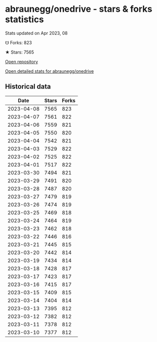 # abraunegg/onedrive - stars & forks statistics

Stats updated on Apr 2023, 08

☋ Forks: 823

★ Stars: 7565

[Open repository](https://github.com/abraunegg/onedrive)

[Open detailed stats for abraunegg/onedrive](https://reviewgithub.com/rep/abraunegg/onedrive)

## Historical data
| Date | Stars | Forks |
|------|-------|-------|
| 2023-04-08 | 7565 | 823 | 
| 2023-04-07 | 7561 | 822 | 
| 2023-04-06 | 7559 | 821 | 
| 2023-04-05 | 7550 | 820 | 
| 2023-04-04 | 7542 | 821 | 
| 2023-04-03 | 7529 | 822 | 
| 2023-04-02 | 7525 | 822 | 
| 2023-04-01 | 7517 | 822 | 
| 2023-03-30 | 7494 | 821 | 
| 2023-03-29 | 7491 | 820 | 
| 2023-03-28 | 7487 | 820 | 
| 2023-03-27 | 7479 | 819 | 
| 2023-03-26 | 7474 | 819 | 
| 2023-03-25 | 7469 | 818 | 
| 2023-03-24 | 7464 | 819 | 
| 2023-03-23 | 7462 | 818 | 
| 2023-03-22 | 7446 | 816 | 
| 2023-03-21 | 7445 | 815 | 
| 2023-03-20 | 7442 | 814 | 
| 2023-03-19 | 7434 | 814 | 
| 2023-03-18 | 7428 | 817 | 
| 2023-03-17 | 7423 | 817 | 
| 2023-03-16 | 7415 | 817 | 
| 2023-03-15 | 7409 | 815 | 
| 2023-03-14 | 7404 | 814 | 
| 2023-03-13 | 7395 | 812 | 
| 2023-03-12 | 7382 | 812 | 
| 2023-03-11 | 7378 | 812 | 
| 2023-03-10 | 7377 | 812 | 

